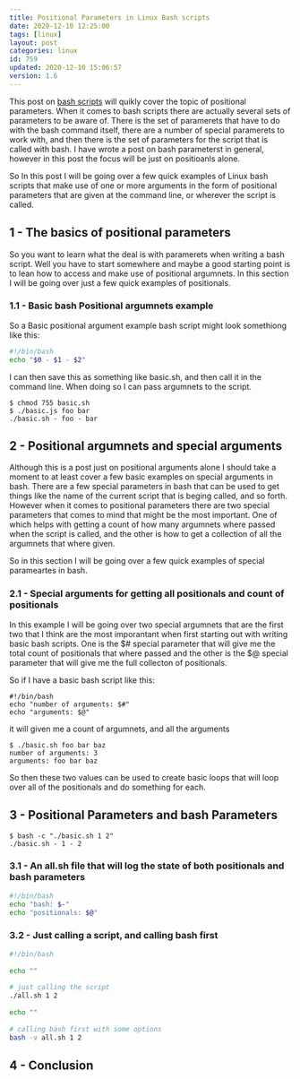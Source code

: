 ```yaml
---
title: Positional Parameters in Linux Bash scripts
date: 2020-12-10 12:25:00
tags: [linux]
layout: post
categories: linux
id: 759
updated: 2020-12-10 15:06:57
version: 1.6
---
```


This post on [bash scripts](/2020/11/27/linux-bash-scripts/) will quikly cover the topic of positional parameters. When it comes to bash scripts there are actually several sets of parameters to be aware of. There is the set of paramerets that have to do with the bash command itself, there are a number of special paramerets to work with, and then there is the set of parameters for the script that is called with bash. I have wrote a post on bash parameterst in general, however in this post the focus will be just on positioanls alone.

So In this post I will be going over a few quick examples of Linux bash scripts that make use of one or more arguments in the form of positional parameters that are given at the command line, or wherever the script is called.

<!-- more -->

## 1 - The basics of positional parameters

So you want to learn what the deal is with paramerets when writing a bash script. Well you have to start somewhere and maybe a good starting point is to lean how to access and make use of positional argumnets. In this section I will be going over just a few quick examples of positionals.

### 1.1 - Basic bash Positional argumnets example

So a Basic positional argument example bash script might look somethiong like this:

```bash
#!/bin/bash
echo "$0 - $1 - $2"
```

I can then save this as something like basic.sh, and then call it in the command line. When doing so I can pass argumnets to the script.

```
$ chmod 755 basic.sh
$ ./basic.js foo bar
./basic.sh - foo - bar
```

## 2 - Positional argumnets and special arguments

Although this is a post just on positional arguments alone I should take a moment to at least cover a few basic examples on special arguments in bash. There are a few special parameters in bash that can be used to get things like the name of the current script that is beging called, and so forth. However when it comes to positional parameters there are two special parameters that comes to mind that might be the most important. One of which helps with getting a count of how many argumnets where passed when the script is called, and the other is how to get a collection of all the argumnets that where given.

So in this section I will be going over a few quick examples of special parameartes in bash.

### 2.1 - Special arguments for getting all positionals and count of positionals

In this example I will be going over two special argumnets that are the first two that I think are the most imporantant when first starting out with writing basic bash scripts. One is the \$\# special parameter that will give me the total count of positionals that where passed and the other is the \$\@ special parameter that will give me the full collecton of positionals.


So if I have a basic bash script like this:

```
#!/bin/bash
echo "number of arguments: $#"
echo "arguments: $@"
```

it will given me a count of argumnets, and all the arguments

```
$ ./basic.sh foo bar baz
number of arguments: 3
arguments: foo bar baz
```

So then these two values can be used to create basic loops that will loop over all of the positionals and do something for each.

## 3 - Positional Parameters and bash Parameters

```
$ bash -c "./basic.sh 1 2"
./basic.sh - 1 - 2
```

### 3.1 - An all.sh file that will log the state of both positionals and bash parameters

```bash
#!/bin/bash
echo "bash: $-"
echo "positionals: $@"
```


### 3.2 - Just calling a script, and calling bash first


```bash
#!/bin/bash
 
echo ""
 
# just calling the script
./all.sh 1 2
 
echo ""
 
# calling bash first with some options
bash -v all.sh 1 2
```

## 4 - Conclusion
